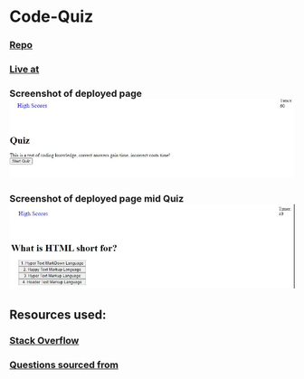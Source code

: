 # Code-Quiz

### [Repo](https://github.com/JWCoad/Code-Quiz)

### [Live at](https://jwcoad.github.io/Code-Quiz/)

### Screenshot of deployed page ![Screenshot](/assets/images/screenshot.JPG)

### Screenshot of deployed page mid Quiz ![Screenshot](/assets/images/screenshot2.JPG)

## Resources used:

### [Stack Overflow](https://stackoverflow.com/)

### [Questions sourced from](https://www.w3schools.com/quiztest/quiztest.asp?qtest=JS)
